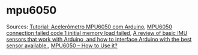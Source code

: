 # mpu6050

Sources: [Tutorial: Acelerômetro MPU6050 com Arduino](https://www.filipeflop.com/blog/tutorial-acelerometro-mpu6050-arduino/), [MPU6050 connection failed code 1 initial memory load failed](https://forum.arduino.cc/index.php?topic=510316.0), [A review of basic IMU sensors that work with Arduino, and how to interface Arduino with the best sensor available.](https://maker.pro/arduino/tutorial/how-to-interface-arduino-and-the-mpu-6050-sensor), [MPU6050 – How to Use it?](http://invent.module143.com/mpu6050-how-to-use-it/)
